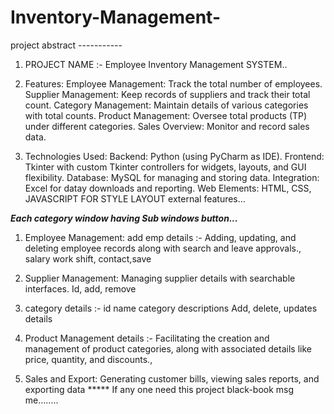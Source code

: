 # Inventory-Management-




project abstract -----------
1. PROJECT NAME :- Employee Inventory Management SYSTEM..

2. Features:
Employee Management: Track the total number of employees.
Supplier Management: Keep records of suppliers and track their total count.
Category Management: Maintain details of various categories with total counts.
Product Management: Oversee total products (TP) under different categories.
Sales Overview: Monitor and record sales data.

3. Technologies Used:
Backend: Python (using PyCharm as IDE).
Frontend: Tkinter with custom Tkinter controllers for widgets, layouts, and GUI flexibility.
Database: MySQL for managing and storing data.
Integration: Excel for datay downloads and reporting.
Web Elements: HTML, CSS, JAVASCRIPT FOR STYLE LAYOUT external features...

*****Each category window having Sub windows button...*****
1. Employee Management: add emp details :- Adding, updating, and deleting employee records along with search and leave approvals., salary work shift, contact,save
2. Supplier Management: Managing supplier details with searchable interfaces.  Id, add, remove
3. category details :- id name category descriptions 
Add, delete, updates details 
4.   Product Management details :-
Facilitating the creation and management of product categories, along with associated details like price, quantity, and discounts.,

4. Sales and Export: Generating customer bills, viewing sales reports, and exporting data
***** If any one need this project black-book msg me........ 
